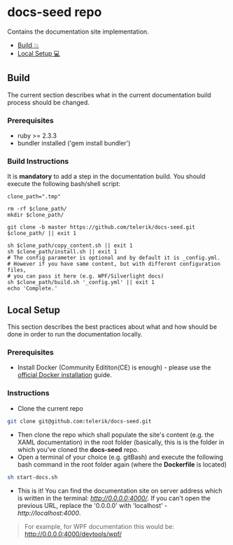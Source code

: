 # docs-seed repo
Contains the documentation site implementation.

- [Build :collision:](#build)
- [Local Setup :computer:](#local-setup)


## Build
The current section describes what in the current documentation build process should be changed. 

### Prerequisites 
- ruby >= 2.3.3
- bundler installed ('gem install bundler')

### Build Instructions
It is **mandatory** to add a step in the documentation build. You should execute the following bash/shell script:

```console
clone_path=".tmp"

rm -rf $clone_path/
mkdir $clone_path/

git clone -b master https://github.com/telerik/docs-seed.git $clone_path/ || exit 1

sh $clone_path/copy_content.sh || exit 1
sh $clone_path/install.sh || exit 1
# The config parameter is optional and by default it is _config.yml.
# However if you have same content, but with different configuration files, 
# you can pass it here (e.g. WPF/Silverlight docs)
sh $clone_path/build.sh '_config.yml' || exit 1
echo 'Complete.'
```

## Local Setup
This section describes the best practices about what and how should be done in order to run the documentation locally.

### Prerequisites
- Install Docker (Community Edititon(CE) is enough) - please use the [official Docker installation](https://docs.docker.com/install/) guide.

### Instructions
- Clone the current repo 
```bash
git clone git@github.com:telerik/docs-seed.git
```

- Then clone the repo which shall populate the site's content (e.g. the XAML documentation) in the root folder (basically, this is is the folder in which you've cloned the **docs-seed** repo.
- Open a terminal of your choice (e.g. gitBash) and execute the following bash command in the root folder again (where the **Dockerfile** is located)
```bash
sh start-docs.sh
```

- This is it! You can find the documentation site on server address which is written in the terminal: *http://0.0.0.0:4000/*. If you can't open the previous URL, replace the '0.0.0.0' with 'localhost' - *http://localhost:4000*. 
> For example, for WPF documentation this would be: http://0.0.0.0:4000/devtools/wpf/


